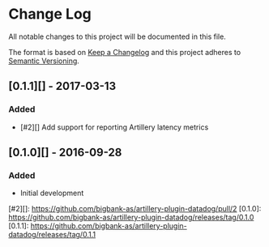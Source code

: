 # Change Log
All notable changes to this project will be documented in this file.

The format is based on [Keep a Changelog](http://keepachangelog.com/) 
and this project adheres to [Semantic Versioning](http://semver.org/).

## [0.1.1][] - 2017-03-13

### Added

- [#2][] Add support for reporting Artillery latency metrics

## [0.1.0][] - 2016-09-28

### Added

- Initial development

[#2][]: https://github.com/bigbank-as/artillery-plugin-datadog/pull/2
[0.1.0]: https://github.com/bigbank-as/artillery-plugin-datadog/releases/tag/0.1.0
[0.1.1]: https://github.com/bigbank-as/artillery-plugin-datadog/releases/tag/0.1.1
